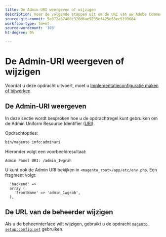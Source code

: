 ```yaml
---
title: De Admin-URI weergeven of wijzigen
description: Voer de volgende stappen uit om de URI van uw Adobe Commerce- of Magento Open Source-beheertoepassing weer te geven en te wijzigen.
source-git-commit: 5e072a87480c326d6ae9235cf425e63ec9199684
workflow-type: tm+mt
source-wordcount: '103'
ht-degree: 0%

---
```



# De Admin-URI weergeven of wijzigen

Voordat u deze opdracht uitvoert, moet u [Implementatieconfiguratie maken of bijwerken](deployment.md).

## De Admin-URI weergeven

In deze sectie wordt besproken hoe u de opdrachtregel kunt gebruiken om de Admin Uniform Resource Identifier ([URI](https://www.w3.org/Protocols/rfc2616/rfc2616-sec3.html#sec3.2)).

Opdrachtopties:

```bash
bin/magento info:adminuri
```

Hieronder volgt een voorbeeldresultaat:

```terminal
Admin Panel URI: /admin_1wgrah
```

U kunt ook de Admin URI bekijken in `<magento_root>/app/etc/env.php`. Een fragment volgt:

```php?start_inline=1
  'backend' =>
  array (
    'frontName' => 'admin_1wgrah',
  ),
```

## De URL van de beheerder wijzigen

Als u de beheerinterface wilt wijzigen, gebruikt u de opdracht [`magento setup:config:set`](deployment.md) gebruiken.
